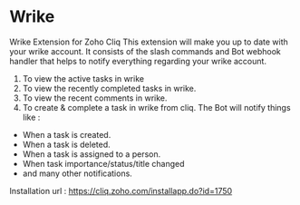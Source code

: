 # Wrike
Wrike Extension for Zoho Cliq 
This extension will make you up to date with your wrike account. It consists of the slash commands and Bot webhook handler that helps to notify everything regarding your wrike account. 
1. To view the active tasks in wrike
2. To view the recently completed tasks in wrike.
3. To view the recent comments in wrike.
4. To create & complete a task in wrike from cliq.
The Bot will notify things like :
* When a task is created.
* When a task is deleted.
* When a task is assigned to a person.
* When task importance/status/title changed
* and many other notifications.

Installation url : https://cliq.zoho.com/installapp.do?id=1750
